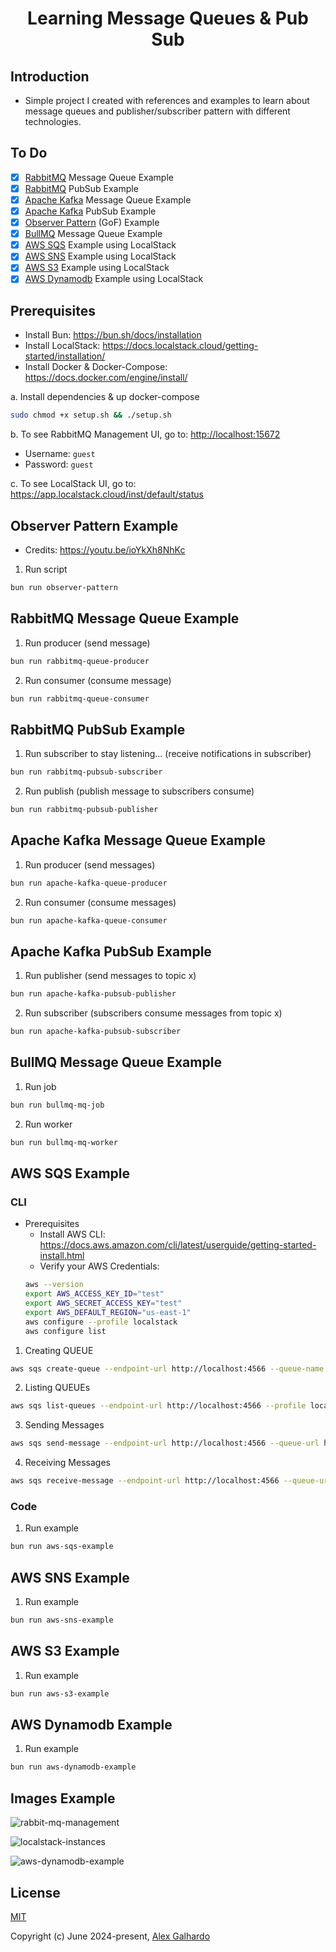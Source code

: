 <div align="center">
	<h1 align="center">Learning Message Queues & Pub Sub</h1>
</div>

## Introduction

- Simple project I created with references and examples to learn about message queues and publisher/subscriber pattern with different technologies.

## To Do

- [x] [RabbitMQ](https://www.rabbitmq.com/) Message Queue Example
- [x] [RabbitMQ](https://www.rabbitmq.com/) PubSub Example
- [x] [Apache Kafka](https://kafka.apache.org/) Message Queue Example
- [x] [Apache Kafka](https://kafka.apache.org/) PubSub Example
- [x] [Observer Pattern](https://refactoring.guru/design-patterns/observer) (GoF) Example
- [x] [BullMQ](https://bullmq.io/) Message Queue Example
- [x] [AWS SQS](https://aws.amazon.com/sqs/) Example using LocalStack
- [x] [AWS SNS](https://aws.amazon.com/sns/) Example using LocalStack
- [x] [AWS S3](https://aws.amazon.com/pm/serv-s3/) Example using LocalStack
- [x] [AWS Dynamodb](https://aws.amazon.com/pm/dynamodb/) Example using LocalStack

## Prerequisites
- Install Bun: <https://bun.sh/docs/installation>
- Install LocalStack: <https://docs.localstack.cloud/getting-started/installation/>
- Install Docker & Docker-Compose: <https://docs.docker.com/engine/install/>

a. Install dependencies & up docker-compose
```bash
sudo chmod +x setup.sh && ./setup.sh
```

b. To see RabbitMQ Management UI, go to: <http://localhost:15672>
   - Username: `guest`
   - Password: `guest`

c. To see LocalStack UI, go to: <https://app.localstack.cloud/inst/default/status>

## Observer Pattern Example

- Credits: <https://youtu.be/ioYkXh8NhKc>

1. Run script
```bash
bun run observer-pattern
```

## RabbitMQ Message Queue Example

1. Run producer (send message)
```bash
bun run rabbitmq-queue-producer
```

2. Run consumer (consume message)
```bash
bun run rabbitmq-queue-consumer
```

## RabbitMQ PubSub Example

1. Run subscriber to stay listening... (receive notifications in subscriber)
```bash
bun run rabbitmq-pubsub-subscriber
```

2. Run publish (publish message to subscribers consume)
```bash
bun run rabbitmq-pubsub-publisher
```

## Apache Kafka Message Queue Example

1. Run producer (send messages)
```bash
bun run apache-kafka-queue-producer
```

2. Run consumer (consume messages)
```bash
bun run apache-kafka-queue-consumer
```

## Apache Kafka PubSub Example

1. Run publisher (send messages to topic x)
```bash
bun run apache-kafka-pubsub-publisher
```

2. Run subscriber (subscribers consume messages from topic x)
```bash
bun run apache-kafka-pubsub-subscriber
```

## BullMQ Message Queue Example

1. Run job
```bash
bun run bullmq-mq-job
```

2. Run worker
```bash
bun run bullmq-mq-worker
```

## AWS SQS Example

### CLI
- Prerequisites
   - Install AWS CLI: <https://docs.aws.amazon.com/cli/latest/userguide/getting-started-install.html>
   - Verify your AWS Credentials:
	```bash
	aws --version
	export AWS_ACCESS_KEY_ID="test"
	export AWS_SECRET_ACCESS_KEY="test"
	export AWS_DEFAULT_REGION="us-east-1"
	aws configure --profile localstack
	aws configure list
	```

1. Creating QUEUE
```bash
aws sqs create-queue --endpoint-url http://localhost:4566 --queue-name cli-test-queue --profile localstack
```

2. Listing QUEUEs
```bash
aws sqs list-queues --endpoint-url http://localhost:4566 --profile localstack
```

3. Sending Messages
```bash
aws sqs send-message --endpoint-url http://localhost:4566 --queue-url http://localhost:4566/000000000000/cli-test-queue --message-body "Testing Message" --message-attributes file://./src/aws-sqs/message.json --profile localstack
```

4. Receiving Messages
```bash
aws sqs receive-message --endpoint-url http://localhost:4566 --queue-url http://localhost:4566/000000000000/cli-test-queue --attribute-names All --message-attribute-names All  --profile localstack
```

### Code
1. Run example
```bash
bun run aws-sqs-example
```

## AWS SNS Example

1. Run example
```bash
bun run aws-sns-example
```

## AWS S3 Example

1. Run example
```bash
bun run aws-s3-example
```

## AWS Dynamodb Example

1. Run example
```bash
bun run aws-dynamodb-example
```

## Images Example

![rabbit-mq-management](https://github.com/AlexGalhardo/learning-message-queue-and-pub-sub/assets/19540357/cb4c3f92-c541-406b-905d-9590c0b50153)

![localstack-instances](https://github.com/AlexGalhardo/learning-message-queue-and-pub-sub/assets/19540357/f0ca9af2-dd4e-4faa-be0b-0bc4c47d00df)

![aws-dynamodb-example](https://github.com/AlexGalhardo/learning-message-queue-and-pub-sub/assets/19540357/e0251c63-9d3b-4499-bb47-499172487a7d)

## License

[MIT](http://opensource.org/licenses/MIT)

Copyright (c) June 2024-present, [Alex Galhardo](https://github.com/AlexGalhardo)
